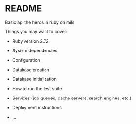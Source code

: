 # README

Basic api the heros in ruby on rails

Things you may want to cover:

- Ruby version
  2.72

- System dependencies

- Configuration

- Database creation

- Database initialization

- How to run the test suite

- Services (job queues, cache servers, search engines, etc.)

- Deployment instructions

- ...
